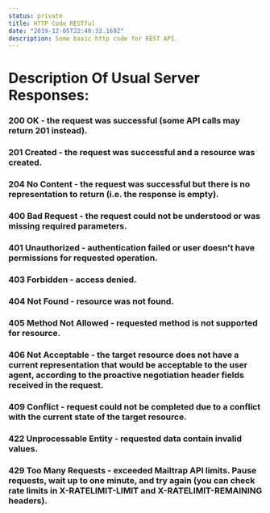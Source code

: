 ```yaml
---
status: private
title: HTTP Code RESTful
date: "2019-12-05T22:40:32.169Z"
description: Some basic http code for REST API.
---
```


# Description Of Usual Server Responses:
### 200 OK - the request was successful (some API calls may return 201 instead).
### 201 Created - the request was successful and a resource was created.
### 204 No Content - the request was successful but there is no representation to return (i.e. the response is empty).

### 400 Bad Request - the request could not be understood or was missing required parameters.
### 401 Unauthorized - authentication failed or user doesn't have permissions for requested operation.
### 403 Forbidden - access denied.
### 404 Not Found - resource was not found.
### 405 Method Not Allowed - requested method is not supported for resource.
### 406 Not Acceptable - the target resource does not have a current representation that would be acceptable to the user agent, according to the proactive negotiation header fields received in the request.
### 409 Conflict - request could not be completed due to a conflict with the current state of the target resource.
### 422 Unprocessable Entity - requested data contain invalid values.
### 429 Too Many Requests - exceeded Mailtrap API limits. Pause requests, wait up to one minute, and try again (you can check rate limits in X-RATELIMIT-LIMIT and X-RATELIMIT-REMAINING headers).
